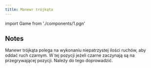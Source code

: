 ```yaml
---
title: Manewr trójkąta
---
```


import Game from './components/1.pgn'

## Notes

Manewr trójkąta polega na wykonaniu niepatrzystej ilości ruchów, aby oddać ruch czarnym. 
W tej pozycji jeżeli czarne zaczynają są na przegrywającej pozycji. Należy do tego doprowadzić.


<Game/>

